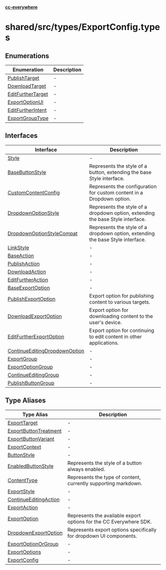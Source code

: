 [**cc-everywhere**](../../../../index.md)

<HorizontalLine />

# shared/src/types/ExportConfig.types

## Enumerations

| Enumeration | Description |
| ------ | ------ |
| [PublishTarget](enumerations/publish-target.md) | - |
| [DownloadTarget](enumerations/download-target.md) | - |
| [EditFurtherTarget](enumerations/edit-further-target.md) | - |
| [ExportOptionUI](enumerations/export-option-ui.md) | - |
| [EditFurtherIntent](enumerations/edit-further-intent.md) | - |
| [ExportGroupType](enumerations/export-group-type.md) | - |

## Interfaces

| Interface | Description |
| ------ | ------ |
| [Style](interfaces/style.md) | - |
| [BaseButtonStyle](interfaces/base-button-style.md) | Represents the style of a button, extending the base Style interface. |
| [CustomContentConfig](interfaces/custom-content-config.md) | Represents the configuration for custom content in a Dropdown option. |
| [DropdownOptionStyle](interfaces/dropdown-option-style.md) | Represents the style of a dropdown option, extending the base Style interface. |
| [DropdownOptionStyleCompat](interfaces/dropdown-option-style-compat.md) | Represents the style of a dropdown option, extending the base Style interface. |
| [LinkStyle](interfaces/link-style.md) | - |
| [BaseAction](interfaces/base-action.md) | - |
| [PublishAction](interfaces/publish-action.md) | - |
| [DownloadAction](interfaces/download-action.md) | - |
| [EditFurtherAction](interfaces/edit-further-action.md) | - |
| [BaseExportOption](interfaces/base-export-option.md) | - |
| [PublishExportOption](interfaces/publish-export-option.md) | Export option for publishing content to various targets. |
| [DownloadExportOption](interfaces/download-export-option.md) | Export option for downloading content to the user's device. |
| [EditFurtherExportOption](interfaces/edit-further-export-option.md) | Export option for continuing to edit content in other applications. |
| [ContinueEditingDropdownOption](interfaces/continue-editing-dropdown-option.md) | - |
| [ExportGroup](interfaces/export-group.md) | - |
| [ExportOptionGroup](interfaces/export-option-group.md) | - |
| [ContinueEditingGroup](interfaces/continue-editing-group.md) | - |
| [PublishButtonGroup](interfaces/publish-button-group.md) | - |

## Type Aliases

| Type Alias | Description |
| ------ | ------ |
| [ExportTarget](type-aliases/export-target.md) | - |
| [ExportButtonTreatment](type-aliases/export-button-treatment.md) | - |
| [ExportButtonVariant](type-aliases/export-button-variant.md) | - |
| [ExportContext](type-aliases/export-context.md) | - |
| [ButtonStyle](type-aliases/button-style.md) | - |
| [EnabledButtonStyle](type-aliases/enabled-button-style.md) | Represents the style of a button always enabled. |
| [ContentType](type-aliases/content-type.md) | Represents the type of content, currently supporting markdown. |
| [ExportStyle](type-aliases/export-style.md) | - |
| [ContinueEditingAction](type-aliases/continue-editing-action.md) | - |
| [ExportAction](type-aliases/export-action.md) | - |
| [ExportOption](type-aliases/export-option.md) | Represents the available export options for the CC Everywhere SDK. |
| [DropdownExportOption](type-aliases/dropdown-export-option.md) | Represents export options specifically for dropdown UI components. |
| [ExportOptionOrGroup](type-aliases/export-option-or-group.md) | - |
| [ExportOptions](type-aliases/export-options.md) | - |
| [ExportConfig](type-aliases/export-config.md) | - |
